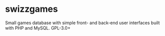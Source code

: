 # swizzgames
Small games database with simple front- and back-end user interfaces built with PHP and MySQL.
GPL-3.0+
